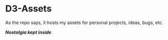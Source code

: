 # D3-Assets
As the repo says, it hosts my assets for personal projects, ideas, bugs, etc.

***Nostalgia kept inside***

